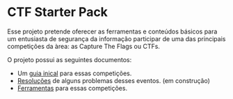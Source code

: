 # CTF Starter Pack

Esse projeto pretende oferecer as ferramentas e conteúdos básicos para um entusiasta de segurança da informação participar de uma das principais competições da àrea: as Capture The Flags ou CTFs.

O projeto possui as seguintes documentos:

- Um [guia inical](guides/first-guide.md) para essas competições.
- [Resoluções](https://github.com/AndrewIjano/ctf-starter-pack/tree/master/write-ups) de alguns problemas desses eventos. (em construção)
- [Ferramentas](tools/README.md) para essas competições.
